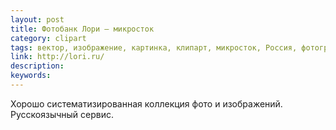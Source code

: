 ```yaml
---
layout: post
title: Фотобанк Лори — микросток
category: clipart
tags: вектор, изображение, картинка, клипарт, микросток, Россия, фотография
link: http://lori.ru/
description:
keywords:
---
```


<p>Хорошо систематизированная коллекция фото и изображений. Русскоязычный сервис.</p>
